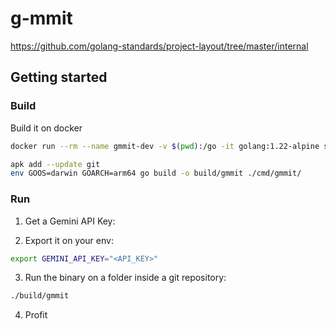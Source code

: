 # g-mmit


https://github.com/golang-standards/project-layout/tree/master/internal

## Getting started

### Build
Build it on docker

```bash
docker run --rm --name gmmit-dev -v $(pwd):/go -it golang:1.22-alpine sh
```

```bash
apk add --update git
env GOOS=darwin GOARCH=arm64 go build -o build/gmmit ./cmd/gmmit/
```

### Run

1. Get a Gemini API Key: 

2. Export it on your env:

```bash
export GEMINI_API_KEY="<API_KEY>"
```


3. Run the binary on a folder inside a git repository:

```bash
./build/gmmit
```

4. Profit